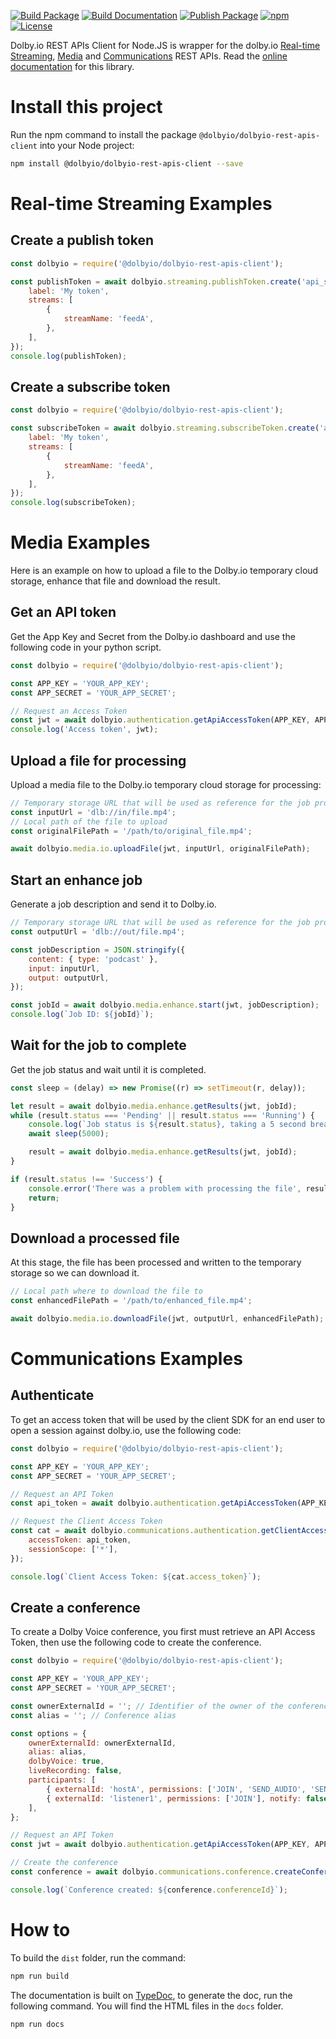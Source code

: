 [![Build Package](https://github.com/DolbyIO/dolbyio-rest-apis-client-node/actions/workflows/build-package.yml/badge.svg)](https://github.com/DolbyIO/dolbyio-rest-apis-client-node/actions/workflows/build-package.yml)
[![Build Documentation](https://github.com/DolbyIO/dolbyio-rest-apis-client-node/actions/workflows/build-documentation.yml/badge.svg)](https://github.com/DolbyIO/dolbyio-rest-apis-client-node/actions/workflows/build-documentation.yml)
[![Publish Package](https://github.com/DolbyIO/dolbyio-rest-apis-client-node/actions/workflows/publish-package.yml/badge.svg)](https://github.com/DolbyIO/dolbyio-rest-apis-client-node/actions/workflows/publish-package.yml)
[![npm](https://img.shields.io/npm/v/@dolbyio/dolbyio-rest-apis-client)](https://www.npmjs.com/package/@dolbyio/dolbyio-rest-apis-client)
[![License](https://img.shields.io/github/license/DolbyIO/dolbyio-rest-apis-client-node)](LICENSE)

Dolby.io REST APIs Client for Node.JS is wrapper for the dolby.io [Real-time Streaming](https://docs.dolby.io/streaming-apis/reference), [Media](https://docs.dolby.io/media-processing/reference/media-enhance-overview) and [Communications](https://docs.dolby.io/communications-apis/reference/authentication-api) REST APIs. Read the [online documentation](https://api-references.dolby.io/dolbyio-rest-apis-client-node/) for this library.

# Install this project

Run the npm command to install the package `@dolbyio/dolbyio-rest-apis-client` into your Node project:

```bash
npm install @dolbyio/dolbyio-rest-apis-client --save
```

# Real-time Streaming Examples

## Create a publish token

```javascript
const dolbyio = require('@dolbyio/dolbyio-rest-apis-client');

const publishToken = await dolbyio.streaming.publishToken.create('api_secret', {
    label: 'My token',
    streams: [
        {
            streamName: 'feedA',
        },
    ],
});
console.log(publishToken);
```

## Create a subscribe token

```javascript
const dolbyio = require('@dolbyio/dolbyio-rest-apis-client');

const subscribeToken = await dolbyio.streaming.subscribeToken.create('api_secret', {
    label: 'My token',
    streams: [
        {
            streamName: 'feedA',
        },
    ],
});
console.log(subscribeToken);
```

# Media Examples

Here is an example on how to upload a file to the Dolby.io temporary cloud storage, enhance that file and download the result.

## Get an API token

Get the App Key and Secret from the Dolby.io dashboard and use the following code in your python script.

```javascript
const dolbyio = require('@dolbyio/dolbyio-rest-apis-client');

const APP_KEY = 'YOUR_APP_KEY';
const APP_SECRET = 'YOUR_APP_SECRET';

// Request an Access Token
const jwt = await dolbyio.authentication.getApiAccessToken(APP_KEY, APP_SECRET);
console.log('Access token', jwt);
```

## Upload a file for processing

Upload a media file to the Dolby.io temporary cloud storage for processing:

```javascript
// Temporary storage URL that will be used as reference for the job processing
const inputUrl = 'dlb://in/file.mp4';
// Local path of the file to upload
const originalFilePath = '/path/to/original_file.mp4';

await dolbyio.media.io.uploadFile(jwt, inputUrl, originalFilePath);
```

## Start an enhance job

Generate a job description and send it to Dolby.io.

```javascript
// Temporary storage URL that will be used as reference for the job processing
const outputUrl = 'dlb://out/file.mp4';

const jobDescription = JSON.stringify({
    content: { type: 'podcast' },
    input: inputUrl,
    output: outputUrl,
});

const jobId = await dolbyio.media.enhance.start(jwt, jobDescription);
console.log(`Job ID: ${jobId}`);
```

## Wait for the job to complete

Get the job status and wait until it is completed.

```javascript
const sleep = (delay) => new Promise((r) => setTimeout(r, delay));

let result = await dolbyio.media.enhance.getResults(jwt, jobId);
while (result.status === 'Pending' || result.status === 'Running') {
    console.log(`Job status is ${result.status}, taking a 5 second break...`);
    await sleep(5000);

    result = await dolbyio.media.enhance.getResults(jwt, jobId);
}

if (result.status !== 'Success') {
    console.error('There was a problem with processing the file', result);
    return;
}
```

## Download a processed file

At this stage, the file has been processed and written to the temporary storage so we can download it.

```javascript
// Local path where to download the file to
const enhancedFilePath = '/path/to/enhanced_file.mp4';

await dolbyio.media.io.downloadFile(jwt, outputUrl, enhancedFilePath);
```

# Communications Examples

## Authenticate

To get an access token that will be used by the client SDK for an end user to open a session against dolby.io, use the following code:

```javascript
const dolbyio = require('@dolbyio/dolbyio-rest-apis-client');

const APP_KEY = 'YOUR_APP_KEY';
const APP_SECRET = 'YOUR_APP_SECRET';

// Request an API Token
const api_token = await dolbyio.authentication.getApiAccessToken(APP_KEY, APP_SECRET, 3600, ['comms:client_access_token:create']);

// Request the Client Access Token
const cat = await dolbyio.communications.authentication.getClientAccessTokenV2({
    accessToken: api_token,
    sessionScope: ['*'],
});

console.log(`Client Access Token: ${cat.access_token}`);
```

## Create a conference

To create a Dolby Voice conference, you first must retrieve an API Access Token, then use the following code to create the conference.

```javascript
const dolbyio = require('@dolbyio/dolbyio-rest-apis-client');

const APP_KEY = 'YOUR_APP_KEY';
const APP_SECRET = 'YOUR_APP_SECRET';

const ownerExternalId = ''; // Identifier of the owner of the conference
const alias = ''; // Conference alias

const options = {
    ownerExternalId: ownerExternalId,
    alias: alias,
    dolbyVoice: true,
    liveRecording: false,
    participants: [
        { externalId: 'hostA', permissions: ['JOIN', 'SEND_AUDIO', 'SEND_VIDEO'], notify: true },
        { externalId: 'listener1', permissions: ['JOIN'], notify: false },
    ],
};

// Request an API Token
const jwt = await dolbyio.authentication.getApiAccessToken(APP_KEY, APP_SECRET, 3600, ['comms:conf:create']);

// Create the conference
const conference = await dolbyio.communications.conference.createConference(jwt, options);

console.log(`Conference created: ${conference.conferenceId}`);
```

# How to

To build the `dist` folder, run the command:

```bash
npm run build
```

The documentation is built on [TypeDoc](https://typedoc.org), to generate the doc, run the following command. You will find the HTML files in the `docs` folder.

```bash
npm run docs
```
